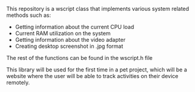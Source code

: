 This repository is a wscript class that implements various system related methods such as:
- Getting information about the current CPU load
- Current RAM utilization on the system
- Getting information about the video adapter
- Creating desktop screenshot in .jpg format

The rest of the functions can be found in the wscript.h file

This library will be used for the first time in a pet project, which will be a website where the user will be able to track activities on their device remotely.
